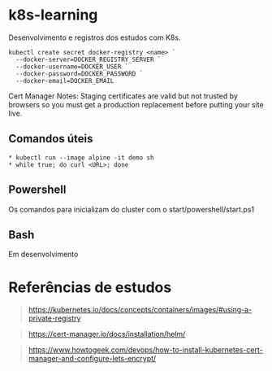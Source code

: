# k8s-learning
Desenvolvimento e registros dos estudos com K8s.

```
kubectl create secret docker-registry <name> `
  --docker-server=DOCKER_REGISTRY_SERVER `
  --docker-username=DOCKER_USER `
  --docker-password=DOCKER_PASSWORD `
  --docker-email=DOCKER_EMAIL
```

Cert Manager Notes:
Staging certificates are valid but not trusted by browsers so you must get a production replacement before putting your site live.

## Comandos úteis
```
* kubectl run --image alpine -it demo sh
* while true; do curl <URL>; done
```


## Powershell
Os comandos para inicializam do cluster com o start/powershell/start.ps1

## Bash
Em desenvolvimento

# Referências de estudos
> https://kubernetes.io/docs/concepts/containers/images/#using-a-private-registry

> https://cert-manager.io/docs/installation/helm/

> https://www.howtogeek.com/devops/how-to-install-kubernetes-cert-manager-and-configure-lets-encrypt/